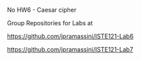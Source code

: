 No HW6 - Caesar cipher

Group Repositories for Labs at

https://github.com/jpramassini/ISTE121-Lab6

https://github.com/jpramassini/ISTE121-Lab7
